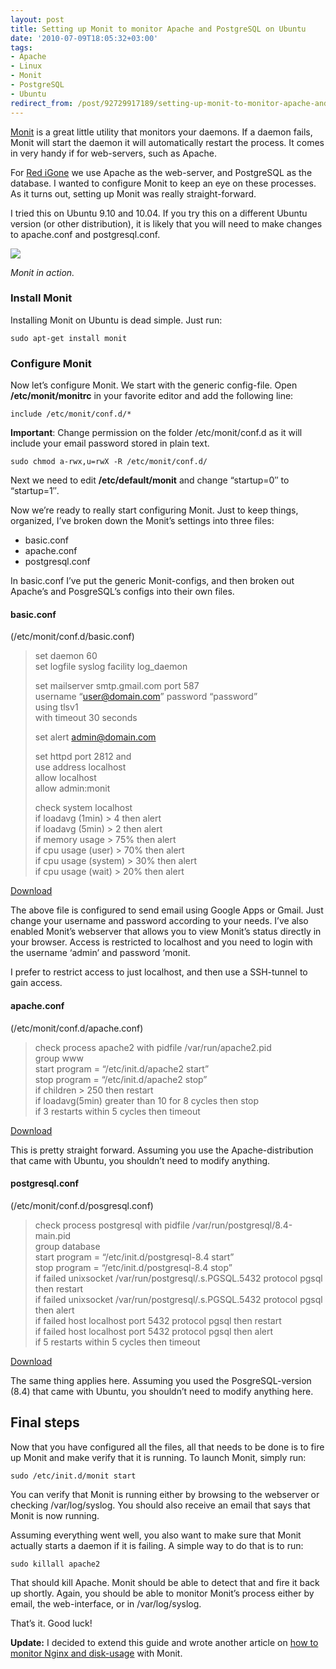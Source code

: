 ```yaml
---
layout: post
title: Setting up Monit to monitor Apache and PostgreSQL on Ubuntu
date: '2010-07-09T18:05:32+03:00'
tags:
- Apache
- Linux
- Monit
- PostgreSQL
- Ubuntu
redirect_from: /post/92729917189/setting-up-monit-to-monitor-apache-and-postgresql-on-ubu
---
```

[Monit](http://mmonit.com/monit/) is a great little utility that monitors your daemons. If a daemon fails, Monit will start the daemon it will automatically restart the process. It comes in very handy if for web-servers, such as Apache.

For [Red iGone](http://www.redigone.com) we use Apache as the web-server, and PostgreSQL as the database. I wanted to configure Monit to keep an eye on these processes. As it turns out, setting up Monit was really straight-forward.

I tried this on Ubuntu 9.10 and 10.04. If you try this on a different Ubuntu version (or other distribution), it is likely that you will need to make changes to apache.conf and postgresql.conf.

![](https://farm5.staticflickr.com/4082/4777587884_23d7aa9958_z_d.jpg)

_Monit in action._

### Install Monit

Installing Monit on Ubuntu is dead simple. Just run:

    sudo apt-get install monit

### Configure Monit

Now let’s configure Monit. We start with the generic config-file. Open **/etc/monit/monitrc** in your favorite editor and add the following line:  

    include /etc/monit/conf.d/*  

**Important**: Change permission on the folder /etc/monit/conf.d as it will include your email password stored in plain text.  

    sudo chmod a-rwx,u=rwX -R /etc/monit/conf.d/  


Next we need to edit **/etc/default/monit** and change “startup=0″ to “startup=1″.

Now we’re ready to really start configuring Monit. Just to keep things, organized, I’ve broken down the Monit’s settings into three files:

* basic.conf
* apache.conf
* postgresql.conf

In basic.conf I’ve put the generic Monit-configs, and then broken out Apache’s and PosgreSQL’s configs into their own files.

#### basic.conf

(/etc/monit/conf.d/basic.conf)

> set daemon 60  
> set logfile syslog facility log_daemon
> 
> set mailserver smtp.gmail.com port 587  
> username “user@domain.com” password “password”  
> using tlsv1  
> with timeout 30 seconds
> 
> set alert admin@domain.com
> 
> set httpd port 2812 and  
> use address localhost  
> allow localhost  
> allow admin:monit
> 
> check system localhost  
> if loadavg (1min) > 4 then alert  
> if loadavg (5min) > 2 then alert  
> if memory usage > 75% then alert  
> if cpu usage (user) > 70% then alert  
> if cpu usage (system) > 30% then alert  
> if cpu usage (wait) > 20% then alert

[Download](http://viktorpetersson.com/upload/monit/basic.conf)

The above file is configured to send email using Google Apps or Gmail. Just change your username and password according to your needs. I’ve also enabled Monit’s webserver that allows you to view Monit’s status directly in your browser. Access is restricted to localhost and you need to login with the username ‘admin’ and password ‘monit.

I prefer to restrict access to just localhost, and then use a SSH-tunnel to gain access.

#### apache.conf

(/etc/monit/conf.d/apache.conf)

> check process apache2 with pidfile /var/run/apache2.pid  
> group www  
> start program = “/etc/init.d/apache2 start”  
> stop program = “/etc/init.d/apache2 stop”  
> if children > 250 then restart  
> if loadavg(5min) greater than 10 for 8 cycles then stop  
> if 3 restarts within 5 cycles then timeout

[Download](http://viktorpetersson.com/upload/monit/apache.conf)

This is pretty straight forward. Assuming you use the Apache-distribution that came with Ubuntu, you shouldn’t need to modify anything.

#### postgresql.conf

(/etc/monit/conf.d/posgresql.conf)

> check process postgresql with pidfile /var/run/postgresql/8.4-main.pid  
> group database  
> start program = “/etc/init.d/postgresql-8.4 start”  
> stop program = “/etc/init.d/postgresql-8.4 stop”  
> if failed unixsocket /var/run/postgresql/.s.PGSQL.5432 protocol pgsql then restart  
> if failed unixsocket /var/run/postgresql/.s.PGSQL.5432 protocol pgsql then alert  
> if failed host localhost port 5432 protocol pgsql then restart  
> if failed host localhost port 5432 protocol pgsql then alert  
> if 5 restarts within 5 cycles then timeout

[Download](http://viktorpetersson.com/upload/monit/postgresql.conf)

The same thing applies here. Assuming you used the PosgreSQL-version (8.4) that came with Ubuntu, you shouldn’t need to modify anything here.

Final steps
-----------

Now that you have configured all the files, all that needs to be done is to fire up Monit and make verify that it is running. To launch Monit, simply run:  

    sudo /etc/init.d/monit start  


You can verify that Monit is running either by browsing to the webserver or checking /var/log/syslog. You should also receive an email that says that Monit is now running.

Assuming everything went well, you also want to make sure that Monit actually starts a  daemon if it is failing. A simple way to do that is to run:  

    sudo killall apache2  


That should kill Apache. Monit should be able to detect that and fire it back up shortly. Again, you should be able to monitor Monit’s process either by email, the web-interface, or in /var/log/syslog.

That’s it. Good luck!

**Update:** I decided to extend this guide and wrote another article on [how to monitor Nginx and disk-usage](/2010/07/12/monitor-nginx-and-disk-usage-with-monit.html) with Monit.
